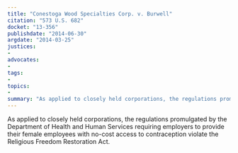 ```yaml
---
title: "Conestoga Wood Specialties Corp. v. Burwell"
citation: "573 U.S. 682"
docket: "13-356"
publishdate: "2014-06-30"
argdate: "2014-03-25"
justices:
- 
advocates:
- 
tags:
- 
topics:
- 
summary: "As applied to closely held corporations, the regulations promulgated by the Department of Health and Human Services requiring employers to provide their female employees with no-cost access to contraception violate the Religious Freedom Restoration Act."
---
```

As applied to closely held corporations, the regulations promulgated by the Department of Health and Human Services requiring employers to provide their female employees with no-cost access to contraception violate the Religious Freedom Restoration Act.

